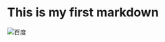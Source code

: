 #  This is my first markdown
![百度]("https://goss2.cfp.cn/creative/vcg/800/version23/VCG41175510742.jpg"百度一下，你就知道")
